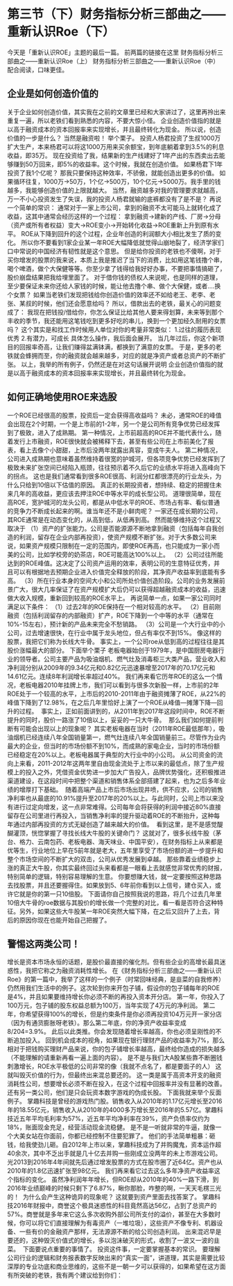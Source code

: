 # 第三节（下）财务指标分析三部曲之——重新认识Roe（下）

今天是「重新认识ROE」主题的最后一篇。
前两篇的链接在这里
财务指标分析三部曲之——重新认识Roe（上）
财务指标分析三部曲之——重新认识Roe（中）
配合阅读，口味更佳。

## 企业是如何创造价值的
关于企业如何创造价值，其实我在之前的文章里已经和大家讲过了，这里再拎出来重复一遍，所以老铁们看到熟悉的内容，不要大惊小怪。
企业创造价值指的就是以高于融资成本的资本回报率来实现增长，并且最终转化为现金。
所以说，创造价值的一步是什么？
当然是融资啦！
举个栗子。
投资人杨君投资了生叔1000万扩大生产，本来杨君可以将这1000万用来买余额宝，到年底躺着拿到3.5%的利息收益，即35万。
现在投资给了我，结果新的生产线建好了1年产出的东西卖出去能够赚到50万回来，即5%的收益率。这个时候，我就在创造价值。
如果杨君下1年投资了我1个亿呢？
那我只要保持这种效率，不骄傲，就能创造出更多的价值。
如果循环往复，1000万→50万，1个亿→500万，10个亿元→5000万。我手里的钱越多，我能够创造价值的上限就越大。
当然，融资越多对我的管理要求就越高，万一不小心投资发生了失误，我的投资人杨君就输的底裤都没有了是不是？
再说一个简单的常识：
通常对于一家上市公司，拿到的融资不太可能马上就转化成了收益，这其中通常会经历这样的一个过程：
拿到融资→建新的产线、厂房→分母（资产或所有者权益）变大→ROE变小→开始转化收益→ROE重新上升到原有水平。
ROE从下降到回升的这个过程，企业年创造的利润额大小相比发生了质的变化。
所以你不要看到1家企业某一年ROE大幅降低就觉得山崩地裂了，经济学家们口中常说的中国经济有韧性就是这个意思。
但是给你投资的老铁也不傻啊，对于买你增发的股票的我来说，本质上我是推迟了当下的消费，比如用这笔钱撸个串，喝个啤酒，做个大保健等等。你至少拿了钱得给我好好办事，不要把事情搞砸了，股价崩盘结果把我给埋里面了。
对于借你钱的债权人来说呢，也是同样的道理，至少要保证未来你还给人家钱的时候，能让他去撸个串、做个大保健，或者....换个女票？
如果当老铁们发现把钱给你创造价值的效率还不如给老王、老李、老张、某叔的时候，他们还会愿意给吗？
所以，借款出去的老铁，最关心的问题变成了：
我现在把钱投/借给你，你怎么保证比给其他人要来得划算，未来等到那个丰收的季节，我还能用这笔钱吃到更多好吃的串儿，换到一个更加经久耐用的女票吗？
这个其实是和找工作时候用人单位对你的考量非常类似：
1.过往的履历表现优秀
2.有潜力，可成长
具体怎么操作，我后面会展开。
当几年过后，你这个新项目的回报率奇高，让我们赚得盆满钵满，都换到了满意的女票。
于是，更多的老铁就会蜂拥而至，你的融资就会越来越多，对应的就是净资产或者总资产的不断扩张。
以上，我举的所有例子，仍然还是在对这句话展开说明
企业创造价值指的就是以高于融资成本的资本回报率来实现增长，并且最终转化为现金。

## 如何正确地使用ROE来选股
一个ROE已经很高的股票，投资后一定会获得高收益吗？
未必，通常ROE的峰值会出现在2个时期，一个是上市前的1-2年，另一个是公司所有竞争优势已经发挥到了极致，进入了成熟期。
第一种情况，上市前超高的ROE并不能代表什么，随着发行上市融资，ROE很快就会被稀释下去，甚至有些公司在上市前美化了报表，看上去像个小甜甜，上市后没两年就露出真容，变成牛夫人。
第二种情况，公司进入成熟期也意味着虽然维持着很宽的护城河，但各项竞争优势已经发挥到了极致未来扩张空间已经陷入瓶颈，往往预示着不久后它的业绩水平将进入高峰向下的拐点。
这也是我们通常看到很多ROE很高、利润分红都很漂亮的行业龙头，为什么只给到10倍以下估值的原因。
真正的长期投资者，想持续、稳定的把握住未来几年的高收益，更应该去押注ROE中等水平的成长型公司。
道理很简单，现在高ROE，宽护城河的龙头公司，都是从中低水平的ROE、市场占有率、看似普通的竞争力不断成长起来的啊。谁当年还不是小鲜肉呢？
一家还在成长期的公司，其ROE通常是在动态变化的，从高到低，从低再到高。
然而能够维持这个过程又取决于
（1）资产的扩张能力。公司是否能源源不断地拿到融资（包括每年自我创造的利润，留存在企业内部再投资），使资产规模不断扩张。对于大多数公司来说，如果资产规模只限制在一定的范围内，即使ROE再高，也只能成为一家小而美的公司，比如学校旁的奶茶店，ROE可能高达100%以上。
（2）公司过往所能达到的ROE峰值。这决定了公司资产运用的效率，表明公司的生意特征优秀，并且可以有根据地去预期企业进入价值完全释放的阶段，其净资产收益率到底能有多高。
（3）所在行业本身的空间大小和公司所处价值创造阶段。公司的业务发展前景广大，很大几率保证了在资产规模扩大后仍可以获得超越融资成本的收益，迅速做大收入规模，重新回到较高的ROE水平上。
再说简单一点，如果一家公司同时满足以下条件：
（1）过去2年的ROE保持在一个相对较高的水平。
（2）目前刚融资（包括利润留存的内部融资）扩产，ROE下降到一个中等的水平（通常在10%-15左右），预计新的产品未来完全不愁销路。
（3）公司是一个大行业中的小公司，过去增速很快，在行业中属于龙头地位，但占有率仅不到15%。
像这样的股票，我把它们称为长线大牛骨。
事实上，一个公司roe从低到高的过程往往是其股价涨幅最大的部分。
下面举个栗子
老板电器始创于1979年，是中国厨房电器行业的领导者。公司主要产品为吸油烟机、燃气灶及消毒柜三大类产品，营业收入和净利润分别从2009年的9.34亿元和0.82亿元迅速暴增至2017年的70.17亿元和14.61亿元。连续8年利润增长率超过40%。
我们再来看它历年ROE的这么一个情况，老板电器2010年挂牌上市，我们可以看到与很多次新股一样，上市前的2年ROE处于一个较高的水平，上市后的2010-2011年由于融资摊薄了ROE，从22%的峰值下降到了12.98%，在之后几年里恰好上演了一个ROE从峰值—摊薄下降—回升的过程。
<img :src="$withBase('/images/roe/2.jpg')" >
事实上，正如前面讲到的，从2011年到2017年这段时间中，ROE不断提升的同时，股价一路涨了10倍以上，妥妥的一只大牛骨。
<img :src="$withBase('/images/roe/3.jpg')" >
那么我们如何提前判断有可能会出现以上的现象呢？
其实老板电器在当时（2011年ROE最低那年），吸油烟机已经连续八年全国销量第一，燃气灶连续八年全国销量前三。尽管作为业内最大的企业，但当时的市场份额不到10%，而成熟的家电企业，当时的市场份额已经稳定在20%以上。老板电器属于典型的大行业中的小公司。
从公司资金的流向上来看，2011-2012年这两年里自由现金流处于上市以来的最低点，除了生产规模上的投入之外，凭借资金优势进一步加大广告投入，品牌优势强化，还积极推进渠道建设，在这段时间中把整个渠道和销售体系全部搭建了起来，也为之后多年业绩的增厚打下基础。
<img :src="$withBase('/images/roe/4.jpg')" >
随着高端产品上市后市场出现井喷，供不应求，公司的销售净利率也从最底的10.91%提升至2017年的20%以上。与此同时，公司上市以来没有进行过定向增发，这一点非常难得。公司每年会将获得的利润中接近80%直接留存在公司里进行再投入，当销售净利率的提升驱动着ROE的不断抬升，这种每年通过内部再投资的方式无疑创造了越来越大的价值。
<img :src="$withBase('/images/roe/5.jpg')" >
看到这里，是不是感觉醍醐灌顶，恍惚掌握了寻找长线大牛股的关键命门？
这就对了，很多长线牛股（茅台、格力、云南包药、老板电器、海天味业、中国平安），在财务指标上从来都是优等生，行业地位上早在5前年就是老大，五年里享受了市场份额的进一步提升和整个市场空间的不断扩大的双击，公司从优秀发展到卓越。
那些靠着业绩稳步上涨的真正大牛股，你其实最终回过头来看都是一眼看上去就感觉非常优秀的财报，特别简单的逻辑，特别容易理解的生意。
你要想赚大钱，就一定要按照这种思路去找股票，并且还要握得住。如果放到5、6年前你看到以上信号，建仓买入，或许它就是你的第一只10倍股。
下面请你自己按照我说的思路，将几个过去几年里10倍大牛骨的roe数据与其股价的增长做一个完整的对比，看一看是否符合这种特征。另外，如果这些大牛股某一年ROE突然大幅下降，在之后又回升了上去，背后的原因你现在也能开始自己把握了。

## 警惕这两类公司！
增长是资本市场永恒的话题，是股价最直接的催化剂。但有些企业的高增长最具迷惑性，我把它称之为融资消耗性增长。
在《财务指标分析三部曲之——重新认识Roe》的第一篇中，我举了这样的一个例子（时常回味经典，是韭菜的自我修养）
仍然用我们生活中的例子。这次轮到你来开包子铺，假设你的包子铺每年的ROE是4%，并且如果要维持增长你必须不断的再投入资本开分店。
第一年，你投入了100万元，包子铺的股东权益总额为100万，当年实现了4万元的净利润。
第二年，你希望获得100%的增长，但是约束条件是你必须再投资104万元开一家分店（因为有通货膨胀呀老铁）。那么第二年底，你的净资产收益率变成8/204=3.9%。
此后以此类推。你会发现随着增长率越高，你也必须呈刚性的不断追加投入。
回到机会成本的视角，如果现在银行理财产品的收益率为7%，那么相对于把钱购买理财产品来说，你的包子铺增长率越高，最终给你造成的损失越多（不能理解的请重新再看一遍上面的内容）。
是不是与我们大A股某些靠不断圈钱刺激增长，ROE水平极低的公司非常的像（我就不点名了，都是要面子的人）
这就叫毁灭价值的行为，但最终出来混总要还的。
这一类是属于高资本开支的融资消耗性公司，想要增长必须不断在投入，在这个过程中回报率并没有显著的改善。
还有另一类公司，他们是只会玩资本数字游戏的伪成长股。
下面我就来举个反面例子。
掌趣科技是曾经的游戏热门股。销售收入从2010年的1.17亿元增长至2016年的18.55亿元，销售收入从2010年的4000多万增长至2016年的5.57亿。掌趣科技近五年平均毛利率为57%，近五年平均净利率在39%，资产负债率仅约为18%，账面现金充足，经营活动现金流稳健。
是不是一听就非常的牛逼，就像一个大美女站在你面前，你都已经控制不住要犯罪了。
他们的手法简单粗暴：砸钱，给我使劲儿砸。自2012年上市以来，掌趣科技成为了并购魔鬼，资本运作超40余次，其中不乏出手就是几十亿去并购一些刚成立没两年的未上市游戏公司。
光2013到2016年4年间就先后通过增发股票的方式在股市圈了近64亿。资产也从2010年的1.8亿迅速扩张至98亿元。
我们再来看它过去这么多年净资产收益率这个指标的变化。
虽然净利润年年增长，但ROE却从2010年的40%一路下滑，到2016年业绩巅峰的时候只剩下了6.87%，瞅你那脸，咋整的啊，一天天毛楞三光的！
<img :src="$withBase('/images/roe/6.jpg')" >
为什么会产生这种诡异的现象呢？
这就要到资产里面去找答案了。
掌趣科技2016年财报中，商誉这个极具迷惑性的科目竟然高达56亿，占到了总资产的57%。商誉就是多年来它这么多次收购外部公司所支付的溢价，甚至在大多数时候，你可以将它们直接理解为有毒资产（一堆垃圾），这些资产不像专利、机器设备、一些有价的金融资产那样，无法源源不断的给公司创造利润。
出来混迟早是要还的，这种毁灭价值式的增长，多以泡沫破灭的形式，收割了一波又一波的韭菜。
<img :src="$withBase('/images/roe/7.jpg')" >
下面要说点重要的事情了。
投资这件事，一定要掌握基本的常识。
要理解公司行业的逻辑和财务报表数字反映出来的“真实一面”，讲道理，其实是需要比较深厚的专业功底和商业思维的，这些不是一朝一夕可以获得的，如果希望在这方面有所突破的老铁，我有两个建议给到你们：
